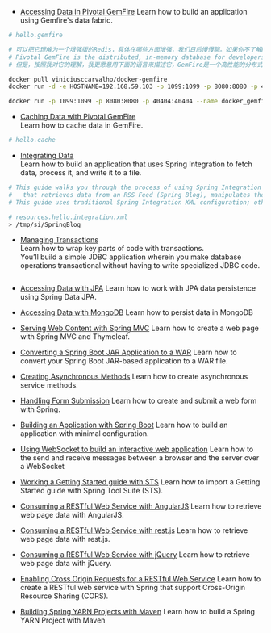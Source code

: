 
- [Accessing Data in Pivotal GemFire](https://spring.io/guides/gs/accessing-data-gemfire/)
Learn how to build an application using Gemfire's data fabric.

```bash
# hello.gemfire

# 可以把它理解为一个增强版的Redis，具体在哪些方面增强，我们日后慢慢聊。如果你不了解Redis，也没有关系，先看官方网站上的说法：
# Pivotal GemFire is the distributed, in-memory database for developers who are building the highest scaling and performing data-centric apps in the world. 
# 但是，按照我对它的理解，我更愿意用下面的语言来描述它，GemFire是一个高性能的分布式内存对象缓存系统，如果非要说它是数据库，那也只能算是一个Key/Value数据库(我更愿意称之为Key/Value存储系统)

docker pull viniciusccarvalho/docker-gemfire
docker run -d -e HOSTNAME=192.168.59.103 -p 1099:1099 -p 8080:8080 -p 40404:40404 viniciusccarvalho/docker-gemfire

docker run -p 1099:1099 -p 8080:8080 -p 40404:40404 --name docker_gemfire -d viniciusccarvalho/docker-gemfire

```

- [Caching Data with Pivotal GemFire](https://spring.io/guides/gs/caching-gemfire/)        
Learn how to cache data in GemFire.
```bash
# hello.cache
```

- [Integrating Data](https://spring.io/guides/gs/integration/)        
Learn how to build an application that uses Spring Integration to fetch data, process it, and write it to a file.
```bash
# This guide walks you through the process of using Spring Integration to create a simple application 
#   that retrieves data from an RSS Feed (Spring Blog), manipulates the data, and then writes it to a file. 
# This guide uses traditional Spring Integration XML configuration; other guides exist showing the use of JavaConfig/DSL with and without JDK 8 Lambda expressions.

# resources.hello.integration.xml
> /tmp/si/SpringBlog

```

- [Managing Transactions](https://spring.io/guides/gs/managing-transactions/)    
Learn how to wrap key parts of code with transactions.    
You’ll build a simple JDBC application wherein you make database operations transactional without having to write specialized JDBC code.
```bash

```



- [Accessing Data with JPA](https://spring.io/guides/gs/accessing-data-jpa/)
Learn how to work with JPA data persistence using Spring Data JPA.

- [Accessing Data with MongoDB](https://spring.io/guides/gs/accessing-data-mongodb/)
Learn how to persist data in MongoDB

- [Serving Web Content with Spring MVC](https://spring.io/guides/gs/serving-web-content/)
Learn how to create a web page with Spring MVC and Thymeleaf.

- [Converting a Spring Boot JAR Application to a WAR](https://spring.io/guides/gs/convert-jar-to-war/)
Learn how to convert your Spring Boot JAR-based application to a WAR file.

- [Creating Asynchronous Methods](https://spring.io/guides/gs/async-method/)
Learn how to create asynchronous service methods.

- [Handling Form Submission](https://spring.io/guides/gs/handling-form-submission/)
   Learn how to create and submit a web form with Spring.

- [Building an Application with Spring Boot](https://spring.io/guides/gs/spring-boot/)
   Learn how to build an application with minimal configuration.
   
- [Using WebSocket to build an interactive web application](https://spring.io/guides/gs/messaging-stomp-websocket/)
   Learn how to the send and receive messages between a browser and the server over a WebSocket
   
- [Working a Getting Started guide with STS](https://spring.io/guides/gs/sts/)
   Learn how to import a Getting Started guide with Spring Tool Suite (STS). 
   
- [Consuming a RESTful Web Service with AngularJS](https://spring.io/guides/gs/consuming-rest-angularjs/)
   Learn how to retrieve web page data with AngularJS.     
   
- [Consuming a RESTful Web Service with rest.js](https://spring.io/guides/gs/consuming-rest-restjs/)
   Learn how to retrieve web page data with rest.js.
   
- [Consuming a RESTful Web Service with jQuery](https://spring.io/guides/gs/consuming-rest-jquery/)
   Learn how to retrieve web page data with jQuery.      
      
- [Enabling Cross Origin Requests for a RESTful Web Service](https://spring.io/guides/gs/rest-service-cors/)
   Learn how to create a RESTful web service with Spring that support Cross-Origin Resource Sharing (CORS).
   
- [Building Spring YARN Projects with Maven](https://spring.io/guides/gs/maven-yarn/) 
   Learn how to build a Spring YARN Project with Maven     